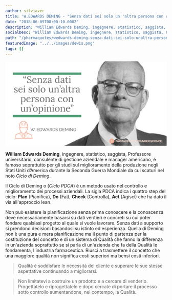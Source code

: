 ```yaml
---
author: silviaver
title: 'W.EDWARDS DEMING - "Senza dati sei solo un''altra persona con un''opinione"'
date: "2018-06-09T08:00:10.000Z"
description: "William Edwards Deming, ingegnere, statistico, saggista, Professore universitario e consulente di gestione aziendale e manager americano, famoso soprattutto per gli studi sul miglioramento della produzione negli Stati Uniti d’America durante la Seconda Guerra Mondiale noto come Ciclo di Deming."
socialDesc: "William Edwards Deming, ingegnere, statistico, saggista, Professore universitario e consulente di gestione aziendale e manager americano, famoso soprattutto per gli studi sul miglioramento della produzione negli Stati Uniti d’America durante la Seconda Guerra Mondiale noto come Ciclo di Deming."
path: "/pharmaquotes/wedwards-deming-senza-dati-sei-solo-unaltra-persona-con-unopinione/"
featuredImage: "../../images/dewis.png"
tags: []
---
```


![IMG_2313.JPG](../../images/dewis.png)

**William Edwards Deming**, ingegnere, statistico, saggista, Professore universitario, consulente di gestione aziendale e manager americano, è famoso soprattutto per gli studi sul miglioramento della produzione negli Stati Uniti d’America durante la Seconda Guerra Mondiale da cui scaturì nel noto _Ciclo di Deming_.

Il Ciclo di Deming o (_Ciclo PDCA_) è un metodo usato nel controllo e miglioramento dei processi aziendali. La sigla PDCA indica i quattro step del ciclo: **Plan** (Pianifica), **Do** (Fai), **Check** (Controlla), **Act** (Agisci) che ha dato il via all'approccio lean.

Non può esistere la pianificazione senza prima conoscere e la conoscenza deve necessariamente basarsi su dati veritieri e concreti su cui poter fondare qualsiasi progetto al quale si vuole lavorare. Senza dati a supporto si prendono decisioni basandosi su istinto ed esperienza. Quella di Deming non è una pura e mera pianificazione ma il punto di partenza per la costituzione del concetto e di un sistema di Qualità che fanno la differenza in un'azienda soprattutto se si parla di un'azienda che fa della Qualità le fondamenta, l'industria farmaceutica. Riuscì a trasmettere il concetto che una maggiore qualità non significa costi superiori ma bensì costi inferiori.

> Qualità è soddisfare le necessità del cliente e superare le sue stesse aspettative continuando a migliorarsi.

> Non limitatevi a costruire un prodotto e a cercare di venderlo. Progettatelo e riprogettatelo e dopo cercate di portare il processo sotto controllo aumentandone, nel contempo, la Qualità.
